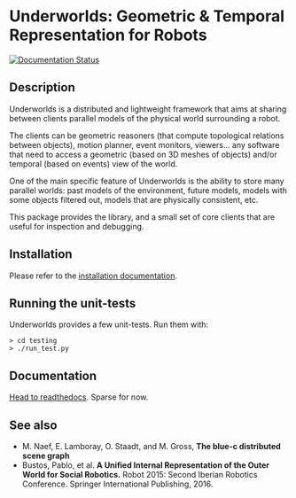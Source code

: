 Underworlds: Geometric & Temporal Representation for Robots
===========================================================

[![Documentation Status](https://readthedocs.org/projects/underworlds/badge/?version=latest)](http://underworlds.readthedocs.org)

Description
-----------

Underworlds is a distributed and lightweight framework that aims at sharing
between clients parallel models of the physical world surrounding a robot.

The clients can be geometric reasoners (that compute topological relations
between objects), motion planner, event monitors, viewers... any software that
need to access a geometric (based on 3D meshes of objects) and/or temporal
(based on events) view of the world.

One of the main specific feature of Underworlds is the ability to store many
parallel worlds: past models of the environment, future models, models with
some objects filtered out, models that are physically consistent, etc.

This package provides the library, and a small set of core clients that are
useful for inspection and debugging.

Installation
------------

Please refer to the [installation documentation](http://underworlds.readthedocs.io/en/latest/installation.html?highlight=installation).

Running the unit-tests
----------------------

Underworlds provides a few unit-tests. Run them with:

```
> cd testing
> ./run_test.py
```

Documentation
-------------

[Head to readthedocs](http://underworlds.readthedocs.org). Sparse for now.

See also
--------

- M.  Naef,  E. Lamboray,  O. Staadt,  and M.  Gross, **The  blue-c  distributed scene graph**
- Bustos, Pablo, et al. **A Unified Internal Representation of the Outer World
  for Social Robotics.** Robot 2015: Second Iberian Robotics Conference. Springer
  International Publishing, 2016.

